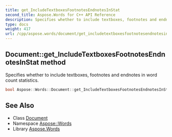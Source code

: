 ```yaml
---
title: get_IncludeTextboxesFootnotesEndnotesInStat
second_title: Aspose.Words for C++ API Reference
description: Specifies whether to include textboxes, footnotes and endnotes in word count statistics.
type: docs
weight: 417
url: /cpp/aspose.words/document/get_includetextboxesfootnotesendnotesinstat/
---
```

## Document::get_IncludeTextboxesFootnotesEndnotesInStat method


Specifies whether to include textboxes, footnotes and endnotes in word count statistics.

```cpp
bool Aspose::Words::Document::get_IncludeTextboxesFootnotesEndnotesInStat()
```

## See Also

* Class [Document](../)
* Namespace [Aspose::Words](../../)
* Library [Aspose.Words](../../../)
